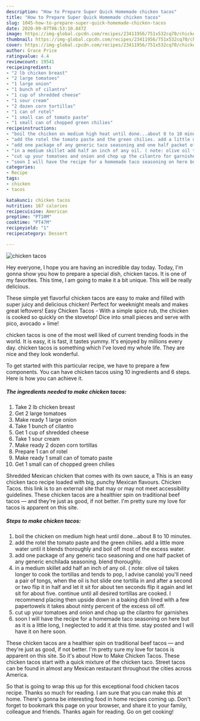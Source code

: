 ```yaml
---
description: "How to Prepare Super Quick Homemade chicken tacos"
title: "How to Prepare Super Quick Homemade chicken tacos"
slug: 1045-how-to-prepare-super-quick-homemade-chicken-tacos
date: 2020-09-07T06:53:10.847Z
image: https://img-global.cpcdn.com/recipes/23411956/751x532cq70/chicken-tacos-recipe-main-photo.jpg
thumbnail: https://img-global.cpcdn.com/recipes/23411956/751x532cq70/chicken-tacos-recipe-main-photo.jpg
cover: https://img-global.cpcdn.com/recipes/23411956/751x532cq70/chicken-tacos-recipe-main-photo.jpg
author: Grace Price
ratingvalue: 4.4
reviewcount: 19541
recipeingredient:
- "2 lb chicken breast"
- "2 large tomatoes"
- "1 large onion"
- "1 bunch of cilantro"
- "1 cup of shredded cheese"
- "1 sour cream"
- "2 dozen corn tortillas"
- "1 can of rotel"
- "1 small can of tomato paste"
- "1 small can of chopped green chilies"
recipeinstructions:
- "boil the chicken on medium high heat until done...about 8 to 10 minutes."
- "add the rotel the tomato paste and the green chilies. add a little more water until it blends thoroughly and boil off most of the excess water."
- "add one package of any generic taco seasoning and one half packet of any generic enchilada seasoning. blend thoroughly."
- "in a medium skillet add half an inch of any oil. ( note: olive oil takes longer to cook the tortillas and tends to pop, I advise canola) you&#39;ll need a pair of tongs, when the oil is hot slide one tortilla in and after a second or two flip it in half and let it sit for about ten seconds flip it again and let sit for about five. continue until all desired tortillas are cooked. I recommend placing then upside down in a baking dish lined with a few papertowels it takes about ninty percent of the excess oil off."
- "cut up your tomatoes and onion and chop up the cilantro for garnishes"
- "soon I will have the recipe for a homemade taco seasoning on here but as it is a little long, I neglected to add it at this time. stay posted and I will have it on here soon."
categories:
- Recipe
tags:
- chicken
- tacos

katakunci: chicken tacos 
nutrition: 167 calories
recipecuisine: American
preptime: "PT10M"
cooktime: "PT47M"
recipeyield: "1"
recipecategory: Dessert

---
```



![chicken tacos](https://img-global.cpcdn.com/recipes/23411956/751x532cq70/chicken-tacos-recipe-main-photo.jpg)

Hey everyone, I hope you are having an incredible day today. Today, I'm gonna show you how to prepare a special dish, chicken tacos. It is one of my favorites. This time, I am going to make it a bit unique. This will be really delicious.

These simple yet flavorful chicken tacos are easy to make and filled with super juicy and delicious chicken! Perfect for weeknight meals and makes great leftovers! Easy Chicken Tacos - With a simple spice rub, the chicken is cooked so quickly on the stovetop! Dice into small pieces and serve with pico, avocado + lime!

chicken tacos is one of the most well liked of current trending foods in the world. It is easy, it is fast, it tastes yummy. It's enjoyed by millions every day. chicken tacos is something which I've loved my whole life. They are nice and they look wonderful.


To get started with this particular recipe, we have to prepare a few components. You can have chicken tacos using 10 ingredients and 6 steps. Here is how you can achieve it.

<!--inarticleads1-->

##### The ingredients needed to make chicken tacos:

1. Take 2 lb chicken breast
1. Get 2 large tomatoes
1. Make ready 1 large onion
1. Take 1 bunch of cilantro
1. Get 1 cup of shredded cheese
1. Take 1 sour cream
1. Make ready 2 dozen corn tortillas
1. Prepare 1 can of rotel
1. Make ready 1 small can of tomato paste
1. Get 1 small can of chopped green chilies


Shredded Mexican chicken that comes with its own sauce, a This is an easy chicken taco recipe loaded with big, punchy Mexican flavours. Chicken Tacos. this link is to an external site that may or may not meet accessibility guidelines. These chicken tacos are a healthier spin on traditional beef tacos — and they&#39;re just as good, if not better. I&#39;m pretty sure my love for tacos is apparent on this site. 

<!--inarticleads2-->

##### Steps to make chicken tacos:

1. boil the chicken on medium high heat until done...about 8 to 10 minutes.
1. add the rotel the tomato paste and the green chilies. add a little more water until it blends thoroughly and boil off most of the excess water.
1. add one package of any generic taco seasoning and one half packet of any generic enchilada seasoning. blend thoroughly.
1. in a medium skillet add half an inch of any oil. ( note: olive oil takes longer to cook the tortillas and tends to pop, I advise canola) you&#39;ll need a pair of tongs, when the oil is hot slide one tortilla in and after a second or two flip it in half and let it sit for about ten seconds flip it again and let sit for about five. continue until all desired tortillas are cooked. I recommend placing then upside down in a baking dish lined with a few papertowels it takes about ninty percent of the excess oil off.
1. cut up your tomatoes and onion and chop up the cilantro for garnishes
1. soon I will have the recipe for a homemade taco seasoning on here but as it is a little long, I neglected to add it at this time. stay posted and I will have it on here soon.


These chicken tacos are a healthier spin on traditional beef tacos — and they&#39;re just as good, if not better. I&#39;m pretty sure my love for tacos is apparent on this site. So it&#39;s about How to Make Chicken Tacos. These chicken tacos start with a quick mixture of the chicken taco. Street tacos can be found in almost any Mexican restaurant throughout the cities across America. 

So that is going to wrap this up for this exceptional food chicken tacos recipe. Thanks so much for reading. I am sure that you can make this at home. There's gonna be interesting food in home recipes coming up. Don't forget to bookmark this page on your browser, and share it to your family, colleague and friends. Thanks again for reading. Go on get cooking!
